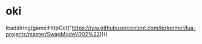 # oki
loadstring(game:HttpGet("https://raw.githubusercontent.com/lerkermer/lua-projects/master/SwagModeV002%22))()
